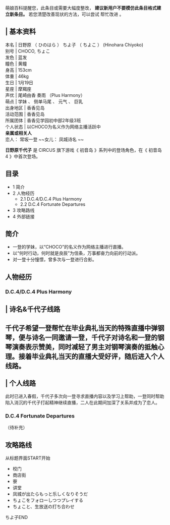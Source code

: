 萌娘百科提醒您，此条目或需要大幅度整改， **建议新用户不要模仿此条目格式建立新条目。** 若您清楚改善现状的方法，可以尝试  帮忙改进  。

|  **基本资料**  
---  
本名  |  日野原  （  ひのはら  ）  ちよ子  （  ちよこ  ）  (Hinohara Chiyoko)   
别号  |  CHOCO, ちょこ   
发色  |  蓝发   
瞳色  |  黄瞳   
身高  |  153cm   
体重  |  46kg   
生日  |  1月19日   
星座  |  摩羯座   
声优  |  尾崎由香  奏雨  （Plus Harmony）   
萌点  |  学妹  、  侧单马尾  、  元气  、  巨乳   
出身地区  |  香香见岛   
活动范围  |  香香见岛   
所属团体  |  香香见学园初中部2年级3班   
个人状态  |  以CHOCO为名义作为网络主播活跃中   
**亲属或相关人**  
恋人：  常坂一登  ~~女儿： 凤城诗名  ~~  
  
**日野原千代子** 是  CIRCUS  旗下游戏《  初音岛  》系列中的登场角色，在《  初音岛4  》中首次登场。

##  目录

  * 1  简介 
  * 2  人物经历 
    * 2.1  D.C.4/D.C.4 Plus Harmony 
    * 2.2  D.C.4 Fortunate Departures 
  * 3  攻略路线 
  * 4  外部链接 

##  简介

  * 一登的学妹，以“CHOCO”的名义作为网络主播进行直播。 
  * 以“何时行动，何时就是良辰”为信条，万事都奋力向前的行动派。 
  * 对一登十分憧憬，曾多次与一登进行合影。 

##  人物经历

###  D.C.4/D.C.4 Plus Harmony

|  诗名&千代子线路  
---  
千代子希望一登帮忙在毕业典礼当天的特殊直播中弹钢琴，便与诗名一同邀请一登，千代子对诗名和一登的钢琴演奏表示赞美，同时减轻了男主对钢琴演奏的抵触心理。接着毕业典礼当天的直播大受好评，随后进入个人线路。
</br>  
|  个人线路  
---  
此时已进入春假，千代子多次向一登寻求直播内容以及学习上帮助，一登同时帮助陷入消沉的千代子打起精神继续直播，二人在此期间加深了关系并成为了恋人。 </br>  
  
###  D.C.4 Fortunate Departures

（待补充）

##  攻略路线

从标题界面START开始

  * 校门 
  * 商店街 
  * 寮 
  * 讲堂 
  * 凤城が出たらもっと乐しくなりそうだ 
  * ちょこをフォローしつつプレイする 
  * ちょこと、生放送の打ち合わせ 

ちよ子END